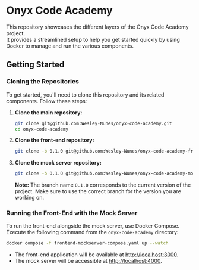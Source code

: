 # Onyx Code Academy

This repository showcases the different layers of the Onyx Code Academy project.  
It provides a streamlined setup to help you get started quickly by using Docker to manage and run the various components.

## Getting Started

### Cloning the Repositories

To get started, you'll need to clone this repository and its related components. Follow these steps:

1. **Clone the main repository:**

    ```bash
    git clone git@github.com:Wesley-Nunes/onyx-code-academy.git
    cd onyx-code-academy
    ```

2. **Clone the front-end repository:**

    ```bash
    git clone -b 0.1.0 git@github.com:Wesley-Nunes/onyx-code-academy-front-end.git
    ```

3. **Clone the mock server repository:**

    ```bash
    git clone -b 0.1.0 git@github.com:Wesley-Nunes/onyx-code-academy-mock-server.git
    ```

   **Note:** The branch name `0.1.0` corresponds to the current version of the project. Make sure to use the correct branch for the version you are working on.

### Running the Front-End with the Mock Server

To run the front-end alongside the mock server, use Docker Compose. Execute the following command from the `onyx-code-academy` directory:

```bash
docker compose -f frontend-mockserver-compose.yaml up --watch
```

- The front-end application will be available at [http://localhost:3000](http://localhost:3000).
- The mock server will be accessible at [http://localhost:4000](http://localhost:4000).

